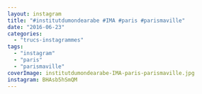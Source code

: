 ```yaml
---
layout: instagram
title: "#institutdumondearabe #IMA #paris #parismaville"
date: "2016-06-23"
categories: 
  - "trucs-instagrammes"
tags: 
  - "instagram"
  - "paris"
  - "parismaville"
coverImage: institutdumondearabe-IMA-paris-parismaville.jpg
instagram: BHAsb5hSmQM
---
```


